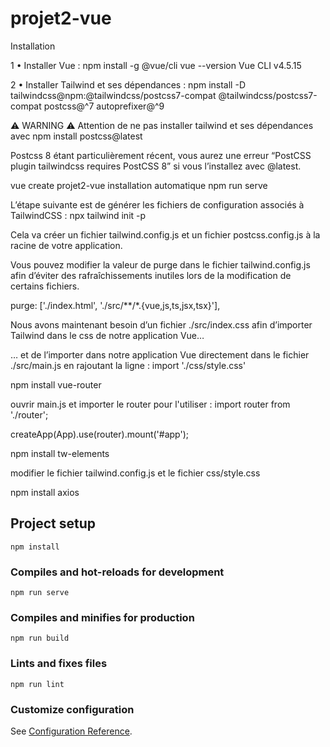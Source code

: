 # projet2-vue
Installation

1 • Installer Vue :
npm install -g @vue/cli
vue --version
Vue CLI v4.5.15

2 • Installer Tailwind et ses dépendances :
npm install -D tailwindcss@npm:@tailwindcss/postcss7-compat @tailwindcss/postcss7-compat postcss@^7 autoprefixer@^9

⚠️ WARNING ⚠️
Attention de ne pas installer tailwind et ses dépendances avec
npm install postcss@latest

Postcss 8 étant particulièrement récent, vous aurez une erreur “PostCSS plugin tailwindcss requires PostCSS 8” si vous l’installez avec @latest.

vue create projet2-vue
installation automatique
npm run serve 

L’étape suivante est de générer les fichiers de configuration associés à TailwindCSS :
npx tailwind init -p

Cela va créer un fichier tailwind.config.js et un fichier postcss.config.js à la racine de votre application.

Vous pouvez modifier la valeur de purge dans le fichier tailwind.config.js afin d’éviter des rafraîchissements inutiles lors de la modification de certains fichiers.

purge: ['./index.html', './src/**/*.{vue,js,ts,jsx,tsx}'],

Nous avons maintenant besoin d’un fichier ./src/index.css afin d’importer Tailwind dans le css de notre application Vue…

… et de l’importer dans notre application Vue directement dans le fichier ./src/main.js en rajoutant la ligne :
import './css/style.css'


npm install vue-router

ouvrir main.js et importer le router pour l'utiliser :
import router from './router';

createApp(App).use(router).mount('#app');

npm install tw-elements

modifier le fichier tailwind.config.js et le fichier css/style.css

npm install axios

## Project setup
```
npm install
```

### Compiles and hot-reloads for development
```
npm run serve
```

### Compiles and minifies for production
```
npm run build
```

### Lints and fixes files
```
npm run lint
```

### Customize configuration
See [Configuration Reference](https://cli.vuejs.org/config/).
